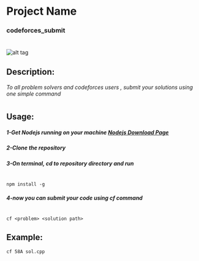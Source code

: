 # Project Name

### codeforces_submit


#
#
![alt tag](http://i.imgur.com/yxBHORr.png)

## Description:
###### To all problem solvers and codeforces users , submit your solutions using one simple command
#
## Usage:

##### 1-Get Nodejs running on your machine  [Nodejs Download Page](https://nodejs.org/en/download/)
##### 2-Clone the repository
##### 3-On terminal, cd to repository directory and run
#  
    npm install -g
#####  4-now you can submit your code using cf command
#
    cf <problem> <solution path>


## Example:
    cf 58A sol.cpp
